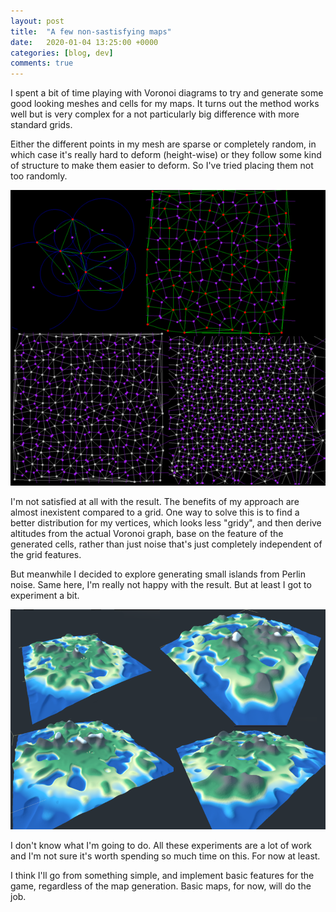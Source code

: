 ```yaml
---
layout: post
title:  "A few non-sastisfying maps"
date:   2020-01-04 13:25:00 +0000
categories: [blog, dev]
comments: true
---
```


I spent a bit of time playing with Voronoi diagrams to try and generate some
good looking meshes and cells for my maps. It turns out the method works well
but is very complex for a not particularly big difference with more standard
grids.

Either the different points in my mesh are sparse or completely random, in which
case it's really hard to deform (height-wise) or they follow some kind of
structure to make them easier to deform. So I've tried placing them not too
randomly.

![voronoi cells](/assets/maps/voronoi.png)

I'm not satisfied at all with the result. The benefits of my approach are almost
inexistent compared to a grid. One way to solve this is to find a better
distribution for my vertices, which looks less "gridy", and then derive
altitudes from the actual Voronoi graph, base on the feature of the generated
cells, rather than just noise that's just completely independent of the grid
features.

But meanwhile I decided to explore generating small islands from Perlin noise.
Same here, I'm really not happy with the result. But at least I got to
experiment a bit.

![voronoi cells](/assets/maps/perlin.png)

I don't know what I'm going to do. All these experiments are a lot of work and
I'm not sure it's worth spending so much time on this. For now at least.

I think I'll go from something simple, and implement basic features for the
game, regardless of the map generation. Basic maps, for now, will do the job.
